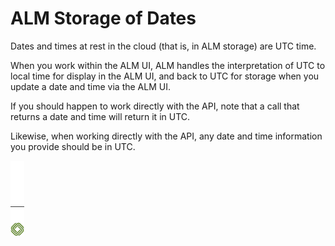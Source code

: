 ﻿[title]: # (ALM Storage of Dates)
[tags]: # (Account Lifecycle Manager,ALM,)
[priority]: # (2500)

# ALM Storage of Dates

Dates and times at rest in the cloud (that is, in ALM storage) are UTC time.

When you work within the ALM UI, ALM handles the interpretation of UTC to local time for display in the ALM UI, and back to UTC for storage when you update a date and time via the ALM UI.

If you should happen to work directly with the API, note that a call that returns a date and time will return it in UTC.

Likewise, when working directly with the API, any date and time information you provide should be in UTC.

![Article End](../alm-bug.png)


